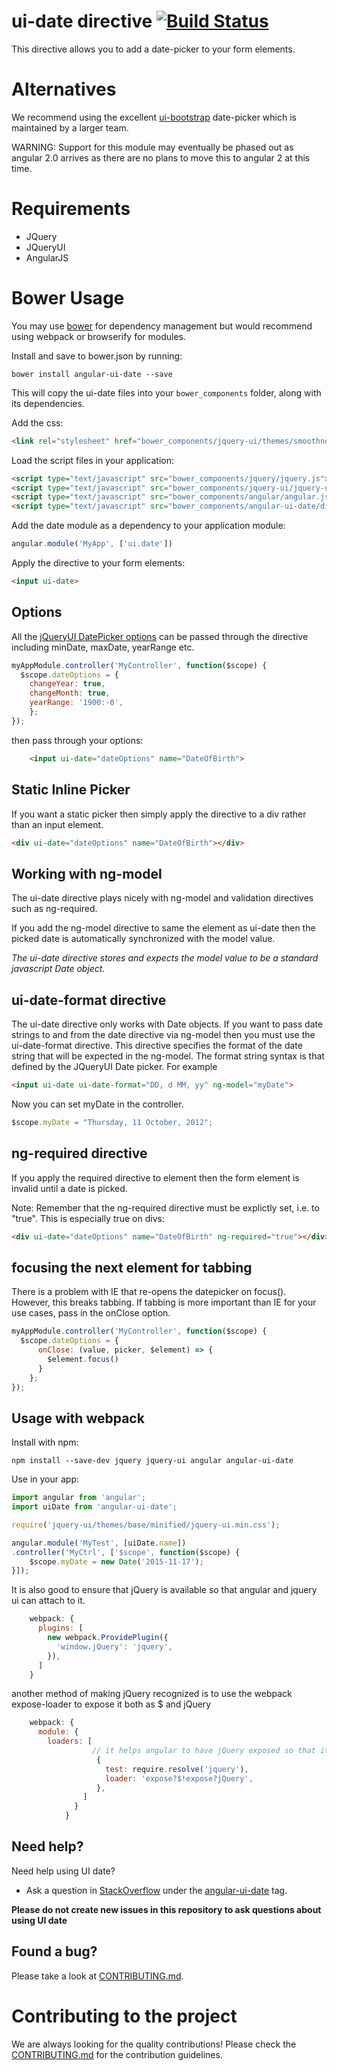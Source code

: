 # ui-date directive [![Build Status](https://travis-ci.org/angular-ui/ui-date.svg)](https://travis-ci.org/angular-ui/ui-date)

This directive allows you to add a date-picker to your form elements.

# Alternatives

We recommend using the excellent [ui-bootstrap](https://angular-ui.github.io/bootstrap/) date-picker which is maintained by a larger team.  

WARNING: Support for this module may eventually be phased out as angular 2.0 arrives as there are no plans to move this to angular 2 at this time.

# Requirements

- JQuery
- JQueryUI
- AngularJS

# Bower Usage

You may use [bower](http://bower.io/) for dependency management but would recommend using webpack or browserify for modules.

Install and save to bower.json by running:

    bower install angular-ui-date --save

This will copy the ui-date files into your `bower_components` folder, along with its dependencies.

Add the css:

```html
<link rel="stylesheet" href="bower_components/jquery-ui/themes/smoothness/jquery-ui.css"/>
```

Load the script files in your application:

```html
<script type="text/javascript" src="bower_components/jquery/jquery.js"></script>
<script type="text/javascript" src="bower_components/jquery-ui/jquery-ui.js"></script>
<script type="text/javascript" src="bower_components/angular/angular.js"></script>
<script type="text/javascript" src="bower_components/angular-ui-date/dist/date.js"></script>
```

Add the date module as a dependency to your application module:

```js
angular.module('MyApp', ['ui.date'])
```

Apply the directive to your form elements:

```html
<input ui-date>
```

## Options

All the [jQueryUI DatePicker options](http://api.jqueryui.com/datepicker/) can be passed through the directive including minDate, maxDate, yearRange etc.

```js
myAppModule.controller('MyController', function($scope) {
  $scope.dateOptions = {
    changeYear: true,
    changeMonth: true,
    yearRange: '1900:-0',    
    };
});
```

then pass through your options:

```html
    <input ui-date="dateOptions" name="DateOfBirth">
```

## Static Inline Picker

If you want a static picker then simply apply the directive to a div rather than an input element.

```html
<div ui-date="dateOptions" name="DateOfBirth"></div>
```

## Working with ng-model

The ui-date directive plays nicely with ng-model and validation directives such as ng-required.

If you add the ng-model directive to same the element as ui-date then the picked date is automatically synchronized with the model value.

_The ui-date directive stores and expects the model value to be a standard javascript Date object._

## ui-date-format directive

The ui-date directive only works with Date objects.
If you want to pass date strings to and from the date directive via ng-model then you must use the ui-date-format directive.
This directive specifies the format of the date string that will be expected in the ng-model.
The format string syntax is that defined by the JQueryUI Date picker. For example

```html
<input ui-date ui-date-format="DD, d MM, yy" ng-model="myDate">
```

Now you can set myDate in the controller.

```js
$scope.myDate = "Thursday, 11 October, 2012";
```

## ng-required directive

If you apply the required directive to element then the form element is invalid until a date is picked.

Note: Remember that the ng-required directive must be explictly set, i.e. to "true".  This is especially true on divs:

```html
<div ui-date="dateOptions" name="DateOfBirth" ng-required="true"></div>
```

## focusing the next element for tabbing

There is a problem with IE that re-opens the datepicker on focus().  However, this breaks tabbing.  If tabbing is more
important than IE for your use cases, pass in the onClose option.

```javascript
myAppModule.controller('MyController', function($scope) {
  $scope.dateOptions = {
      onClose: (value, picker, $element) => {
        $element.focus()
      }
    };
});
```

## Usage with webpack

Install with npm:

    npm install --save-dev jquery jquery-ui angular angular-ui-date

Use in your app:

```javascript
import angular from 'angular';
import uiDate from 'angular-ui-date';

require('jquery-ui/themes/base/minified/jquery-ui.min.css');

angular.module('MyTest', [uiDate.name])
.controller('MyCtrl', ['$scope', function($scope) {
    $scope.myDate = new Date('2015-11-17');
}]);
```

It is also good to ensure that jQuery is available so that angular and jquery ui can attach to it.

```javascript
    webpack: {
      plugins: [
        new webpack.ProvidePlugin({
          'window.jQuery': 'jquery',
        }),
      ]
    }
```

another method of making jQuery recognized is to use the webpack expose-loader to expose it both as $ and jQuery

```javascript
    webpack: {
      module: {
        loaders: [
                  // it helps angular to have jQuery exposed so that it uses $ instead of jqLite      
                   {
                     test: require.resolve('jquery'),
                     loader: 'expose?$!expose?jQuery',
                   },
                ]
              }
            }
```
## Need help?
Need help using UI date?

* Ask a question in [StackOverflow](http://stackoverflow.com/) under the [angular-ui-date](http://stackoverflow.com/questions/tagged/angular-ui-date) tag.

**Please do not create new issues in this repository to ask questions about using UI date**

## Found a bug?
Please take a look at [CONTRIBUTING.md](CONTRIBUTING.md#you-think-youve-found-a-bug).

# Contributing to the project

We are always looking for the quality contributions! Please check the [CONTRIBUTING.md](CONTRIBUTING.md) for the contribution guidelines.

